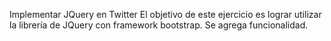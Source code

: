 
Implementar JQuery en Twitter
El objetivo de este ejercicio es lograr utilizar la librería de JQuery con framework bootstrap.
Se agrega funcionalidad.
